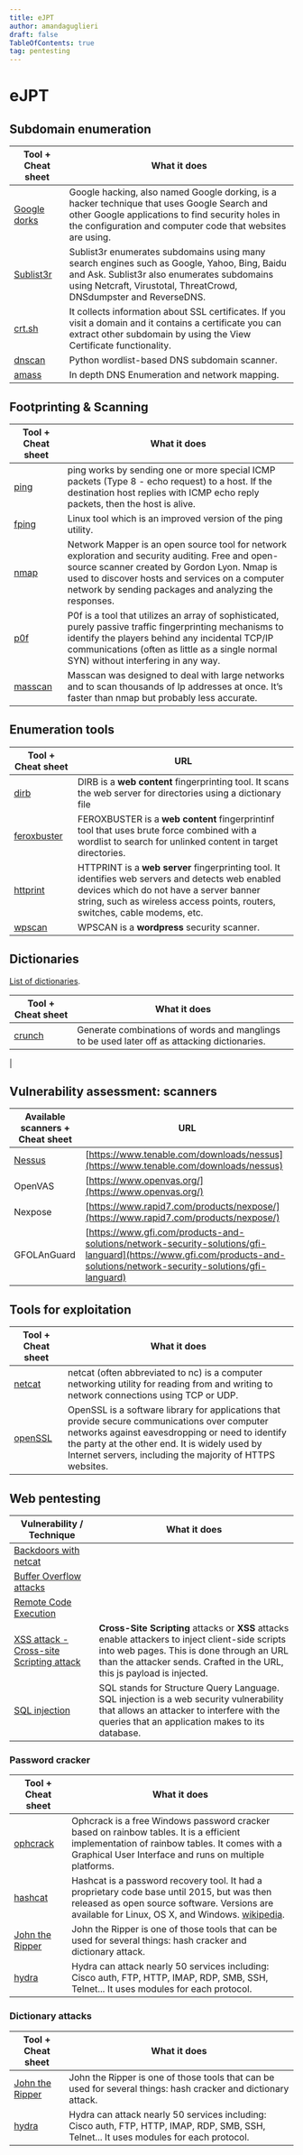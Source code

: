 ```yaml
---
title: eJPT
author: amandaguglieri
draft: false
TableOfContents: true
tag: pentesting 
---
```


# eJPT


## Subdomain enumeration

| Tool + Cheat sheet | What it does |
| ---- | ----------- |
| [Google dorks](google-dorks.md) | Google hacking, also named Google dorking, is a hacker technique that uses Google Search and other Google applications to find security holes in the configuration and computer code that websites are using. |
| [Sublist3r](sublist3r.md) | Sublist3r enumerates subdomains using many search engines such as Google, Yahoo, Bing, Baidu and Ask. Sublist3r also enumerates subdomains using Netcraft, Virustotal, ThreatCrowd, DNSdumpster and ReverseDNS.   |
| [crt.sh](ctr.md) | It collects information about SSL certificates. If you visit a domain and it contains a certificate you can extract other subdomain by using the View Certificate functionality. |
| [dnscan](dnscan.md) | Python wordlist-based DNS subdomain scanner. |
| [amass](amass.md) | In depth DNS Enumeration and network mapping.  |



## Footprinting & Scanning

| Tool + Cheat sheet | What it does |
| ---- | ----------- |
| [ping](ping.md) | ping works by sending one or more special ICMP packets (Type 8 - echo request) to a host. If the destination host replies with ICMP echo reply packets, then the host is alive. |
| [fping](fping.md) | Linux tool which is an improved version of the ping utility. |
| [nmap](nmap.md) | Network Mapper is an open source tool for network exploration and security auditing. Free and open-source scanner created by Gordon Lyon. Nmap is used to discover hosts and services on a computer network by sending packages and analyzing the responses.|
| [p0f](p0f) | P0f is a tool that utilizes an array of sophisticated, purely passive traffic fingerprinting mechanisms to identify the players behind any incidental TCP/IP communications (often as little as a single normal SYN) without interfering in any way. |
| [masscan](masscan.md) |  Masscan was designed to deal with large networks and to scan thousands of Ip addresses at once. It’s faster than nmap but probably less accurate. |


## Enumeration tools 

|  Tool + Cheat sheet | URL | 
| ------------------ | --- |
| [dirb](dirb.md) | DIRB is a **web content** fingerprinting tool. It scans the web server for directories using a dictionary file | 
| [feroxbuster](feroxbuster.md) | FEROXBUSTER is a **web content** fingerprintinf tool that uses brute force combined with a wordlist to search for unlinked content in target directories. |
| [httprint](httprint.md) | HTTPRINT is a **web server** fingerprinting tool. It identifies web servers and detects web enabled devices which do not have a server banner string, such as wireless access points, routers, switches, cable modems, etc. | 
| [wpscan](wpscan.md) | WPSCAN is a **wordpress** security scanner. | 

## Dictionaries

[List of dictionaries](dictionaries.md).


| Tool + Cheat sheet | What it does |
| ------------------ | ------------ |
| [crunch](crunch.md) | Generate combinations of words and manglings to be used later off as attacking dictionaries. |
| 


## Vulnerability assessment: scanners

| Available scanners + Cheat sheet | URL | 
| ------------------ | --- |
| [Nessus](nessus.md) | [https://www.tenable.com/downloads/nessus](https://www.tenable.com/downloads/nessus) |  
| OpenVAS | [https://www.openvas.org/](https://www.openvas.org/) | 
| Nexpose | [https://www.rapid7.com/products/nexpose/](https://www.rapid7.com/products/nexpose/) | 
| GFOLAnGuard | [https://www.gfi.com/products-and-solutions/network-security-solutions/gfi-languard](https://www.gfi.com/products-and-solutions/network-security-solutions/gfi-languard) |



## Tools for exploitation

| Tool + Cheat sheet | What it does |
| ------------------ | ------------ |
| [netcat](netcat.md) | netcat (often abbreviated to nc) is a computer networking utility for reading from and writing to network connections using TCP or UDP. |
| [openSSL](openssl.md) | OpenSSL is a software library for applications that provide secure communications over computer networks against eavesdropping or need to identify the party at the other end. It is widely used by Internet servers, including the majority of HTTPS websites. |


## Web pentesting

| Vulnerability / Technique | What it does |
| ------------------ | ------------ |
| [Backdoors with netcat](netcat.md#backdoors-with-netcat) |   |
| [Buffer Overflow attacks](buffer-overflow.md) |   |
| [Remote Code Execution](remote-code-execution-rce.md) |   |
| [XSS attack - Cross-site Scripting attack](cross-site-scripting-xss.md) | **Cross-Site Scripting** attacks or **XSS** attacks enable attackers to inject client-side scripts into web pages. This is done through an URL than the attacker sends. Crafted in the URL, this js payload is injected. | 
| [SQL injection](sql-injection.md) | SQL stands for Structure Query Language. SQL injection is a web security vulnerability that allows an attacker to interfere with the queries that an application makes to its database. |



### Password cracker


| Tool + Cheat sheet | What it does |
| ------------------ | ------------ |
| [ophcrack](ophcrack.md) | Ophcrack is a free Windows password cracker based on rainbow tables. It is a efficient implementation of rainbow tables. It comes with a Graphical User Interface and runs on multiple platforms. |
| [hashcat](hashcat.md) | Hashcat is a password recovery tool. It had a proprietary code base until 2015, but was then released as open source software. Versions are available for Linux, OS X, and Windows. [wikipedia](https://en.wikipedia.org/wiki/Hashcat). |
| [John the Ripper](john-the-ripper.md) | John the Ripper is one of those tools that can be used for several things: hash cracker and dictionary attack. | 
| [hydra](hydra.md) | Hydra can attack nearly 50 services including: Cisco auth, FTP, HTTP, IMAP, RDP, SMB, SSH, Telnet... It uses modules for each protocol. |


### Dictionary attacks

| Tool + Cheat sheet | What it does |
| ------------------ | ------------ |
| [John the Ripper](john-the-ripper.md) | John the Ripper is one of those tools that can be used for several things: hash cracker and dictionary attack. |
| [hydra](hydra.md) | Hydra can attack nearly 50 services including: Cisco auth, FTP, HTTP, IMAP, RDP, SMB, SSH, Telnet... It uses modules for each protocol. |



